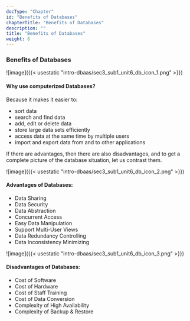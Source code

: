 ```yaml
---
docType: "Chapter"
id: "Benefits of Databases"
chapterTitle: "Benefits of Databases"
description: ""
title: "Benefits of Databases"
weight: 6
---
```


### **Benefits of Databases**

![image]({{< usestatic "intro-dbaas/sec3_sub1_unit6_db_icon_1.png" >}}) 

#### **Why use computerized Databases?**

Because it makes it easier to:
- sort data
- search and find data
- add, edit or delete data
- store large data sets efficiently
- access data at the same time by multiple users
- import and export data from and to other applications

If there are advantages, then there are also disadvantages, and to get a complete picture of the database situation, let us contrast them.

![image]({{< usestatic "intro-dbaas/sec3_sub1_unit6_db_icon_2.png" >}}) 

#### **Advantages of Databases:**

- Data Sharing
- Data Security
- Data Abstraction
- Concurrent Access
- Easy Data Manipulation
- Support Multi-User Views
- Data Redundancy Controlling
- Data Inconsistency Minimizing

![image]({{< usestatic "intro-dbaas/sec3_sub1_unit6_db_icon_3.png" >}})

#### **Disadvantages of Databases:**

- Cost of Software
- Cost of Hardware
- Cost of Staff Training
- Cost of Data Conversion
- Complexity of High Availability
- Complexity of Backup & Restore

